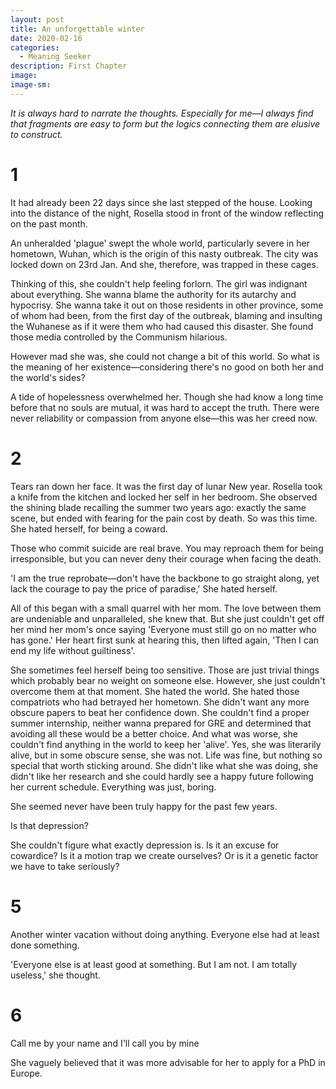 ```yaml
---
layout: post
title: An unforgettable winter
date: 2020-02-16
categories:
  - Meaning Seeker
description: First Chapter
image: 
image-sm: 
---
```


*It is always hard to narrate the thoughts. Especially for me—I always find that fragments are easy to form but the logics connecting them are elusive to construct.*

# 1

It had already been 22 days since she last stepped of the house. Looking into the distance of the night, Rosella stood in front of the window reflecting on the past month.

An unheralded 'plague' swept the whole world, particularly severe in her hometown, Wuhan, which is the origin of this nasty outbreak. The city was locked down on 23rd Jan. And she, therefore, was trapped in these cages.

Thinking of this, she couldn't help feeling forlorn. The girl was indignant about everything. She wanna blame the authority for its autarchy and hypocrisy. She wanna take it out on those residents in other province, some of whom had been, from the first day of the outbreak, blaming and insulting the Wuhanese as if it were them who had caused this disaster. She found those media controlled by the Communism hilarious.

However mad she was, she could not change a bit of this world. So what is the meaning of her existence—considering there's no good on both her and the world's sides?

A tide of hopelessness overwhelmed her. Though she had know a long time before that no souls are mutual, it was hard to accept the truth. There were never reliability or compassion from anyone else—this was her creed now.

# 2

Tears ran down her face. It was the first day of lunar New year. Rosella took a knife from the kitchen and locked her self in her bedroom. She observed the shining blade recalling the summer two years ago: exactly the same scene, but ended with fearing for the pain cost by death. So was this time. She hated herself, for being a coward.

Those who commit suicide are real brave. You may reproach them for being irresponsible, but you can never deny their courage when facing the death.

'I am the true reprobate—don't have the backbone to go straight along, yet lack the courage to pay the price of paradise,' She hated herself.

All of this began with a small quarrel with her mom. The love between them are undeniable and unparalleled, she knew that. But she just couldn't get off her mind her mom's once saying 'Everyone must still go on no matter who has gone.' Her heart first sunk at hearing this, then lifted again, 'Then I can end my life without guiltiness'.

She sometimes feel herself being too sensitive. Those are just trivial things which probably bear no weight on someone else. However, she just couldn't overcome them at that moment. She hated the world. She hated those compatriots who had betrayed her hometown. She didn't want any more obscure papers to beat her confidence down. She couldn't find a proper summer internship, neither wanna prepared for GRE and determined that avoiding all these would be a better choice. And what was worse, she couldn't find anything in the world to keep her 'alive'. Yes, she was literarily alive, but in some obscure sense, she was not. Life was fine, but nothing so special that worth sticking around. She didn't like what she was doing, she didn't like her research and she could hardly see a happy future following her current schedule. Everything was just, boring.

She seemed never have been truly happy for the past few years.

Is that depression?

She couldn't figure what exactly depression is. Is it an excuse for cowardice? Is it a motion trap we create ourselves? Or is it a genetic factor we have to take seriously?

# 5

Another winter vacation without doing anything. Everyone else had at least done something.

'Everyone else is at least good at something. But I am not. I am totally useless,' she thought.

# 6

Call me by your name and I'll call you by mine

She vaguely believed that it was more advisable for her to apply for a PhD in Europe.
